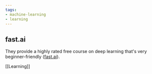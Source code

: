 ```yaml
---
tags:
- machine-learning
- learning
---
```


## **fast.ai**

They provide a highly rated free course on deep learning that's very beginner-friendly ([fast.ai](https://www.fast.ai)).

[[Learning]]